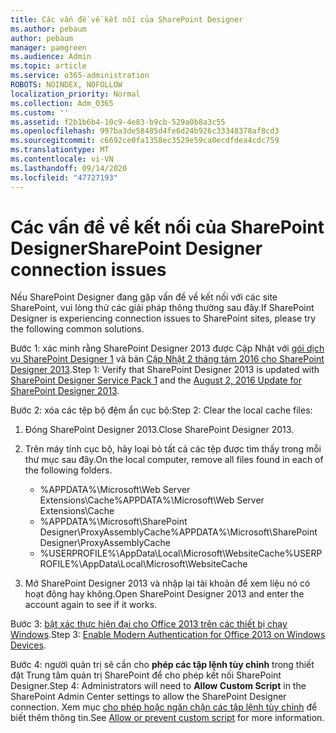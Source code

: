 ```yaml
---
title: Các vấn đề về kết nối của SharePoint Designer
ms.author: pebaum
author: pebaum
manager: pamgreen
ms.audience: Admin
ms.topic: article
ms.service: o365-administration
ROBOTS: NOINDEX, NOFOLLOW
localization_priority: Normal
ms.collection: Adm_O365
ms.custom: ''
ms.assetid: f2b1b6b4-10c9-4e83-b9cb-529a0b8a3c55
ms.openlocfilehash: 997ba3de58485d4fe6d24b926c33348378af8cd3
ms.sourcegitcommit: c6692ce0fa1358ec3529e59ca0ecdfdea4cdc759
ms.translationtype: MT
ms.contentlocale: vi-VN
ms.lasthandoff: 09/14/2020
ms.locfileid: "47727193"
---
```

# <a name="sharepoint-designer-connection-issues"></a><span data-ttu-id="f8743-102">Các vấn đề về kết nối của SharePoint Designer</span><span class="sxs-lookup"><span data-stu-id="f8743-102">SharePoint Designer connection issues</span></span> 

<span data-ttu-id="f8743-103">Nếu SharePoint Designer đang gặp vấn đề về kết nối với các site SharePoint, vui lòng thử các giải pháp thông thường sau đây.</span><span class="sxs-lookup"><span data-stu-id="f8743-103">If SharePoint Designer is experiencing connection issues to SharePoint sites, please try the following common solutions.</span></span>

<span data-ttu-id="f8743-104">Bước 1: xác minh rằng SharePoint Designer 2013 được Cập Nhật với [gói dịch vụ SharePoint Designer 1](https://support.microsoft.com/help/2817441/description-of-microsoft-sharepoint-designer-2013-service-pack-1-sp1) và bản [Cập Nhật 2 tháng tám 2016 cho SharePoint Designer 2013](https://support.microsoft.com/help/3114721/august-2-2016-update-for-sharepoint-designer-2013-kb3114721).</span><span class="sxs-lookup"><span data-stu-id="f8743-104">Step 1: Verify that SharePoint Designer 2013 is updated with [SharePoint Designer Service Pack 1](https://support.microsoft.com/help/2817441/description-of-microsoft-sharepoint-designer-2013-service-pack-1-sp1) and the [August 2, 2016 Update for SharePoint Designer 2013](https://support.microsoft.com/help/3114721/august-2-2016-update-for-sharepoint-designer-2013-kb3114721).</span></span>



<span data-ttu-id="f8743-105">Bước 2: xóa các tệp bộ đệm ẩn cục bộ:</span><span class="sxs-lookup"><span data-stu-id="f8743-105">Step 2: Clear the local cache files:</span></span>

1. <span data-ttu-id="f8743-106">Đóng SharePoint Designer 2013.</span><span class="sxs-lookup"><span data-stu-id="f8743-106">Close SharePoint Designer 2013.</span></span>

2. <span data-ttu-id="f8743-107">Trên máy tính cục bộ, hãy loại bỏ tất cả các tệp được tìm thấy trong mỗi thư mục sau đây.</span><span class="sxs-lookup"><span data-stu-id="f8743-107">On the local computer, remove all files found in each of the following folders.</span></span>

    - <span data-ttu-id="f8743-108">%APPDATA%\Microsoft\Web Server Extensions\Cache</span><span class="sxs-lookup"><span data-stu-id="f8743-108">%APPDATA%\Microsoft\Web Server Extensions\Cache</span></span>
    - <span data-ttu-id="f8743-109">%APPDATA%\Microsoft\SharePoint Designer\ProxyAssemblyCache</span><span class="sxs-lookup"><span data-stu-id="f8743-109">%APPDATA%\Microsoft\SharePoint Designer\ProxyAssemblyCache</span></span>
    - <span data-ttu-id="f8743-110">%USERPROFILE%\AppData\Local\Microsoft\WebsiteCache</span><span class="sxs-lookup"><span data-stu-id="f8743-110">%USERPROFILE%\AppData\Local\Microsoft\WebsiteCache</span></span>

3. <span data-ttu-id="f8743-111">Mở SharePoint Designer 2013 và nhập lại tài khoản để xem liệu nó có hoạt động hay không.</span><span class="sxs-lookup"><span data-stu-id="f8743-111">Open SharePoint Designer 2013 and enter the account again to see if it works.</span></span>

<span data-ttu-id="f8743-112">Bước 3: [bật xác thực hiện đại cho Office 2013 trên các thiết bị chạy Windows](https://docs.microsoft.com/microsoft-365/admin/security-and-compliance/enable-modern-authentication).</span><span class="sxs-lookup"><span data-stu-id="f8743-112">Step 3: [Enable Modern Authentication for Office 2013 on Windows Devices](https://docs.microsoft.com/microsoft-365/admin/security-and-compliance/enable-modern-authentication).</span></span>

<span data-ttu-id="f8743-113">Bước 4: người quản trị sẽ cần cho **phép các tập lệnh tùy chỉnh** trong thiết đặt Trung tâm quản trị SharePoint để cho phép kết nối SharePoint Designer.</span><span class="sxs-lookup"><span data-stu-id="f8743-113">Step 4: Administrators will need to **Allow Custom Script** in the SharePoint Admin Center settings to allow the SharePoint Designer connection.</span></span> <span data-ttu-id="f8743-114">Xem mục [cho phép hoặc ngăn chặn các tập lệnh tùy chỉnh](https://docs.microsoft.com/sharepoint/allow-or-prevent-custom-script) để biết thêm thông tin.</span><span class="sxs-lookup"><span data-stu-id="f8743-114">See [Allow or prevent custom script](https://docs.microsoft.com/sharepoint/allow-or-prevent-custom-script) for more information.</span></span>


